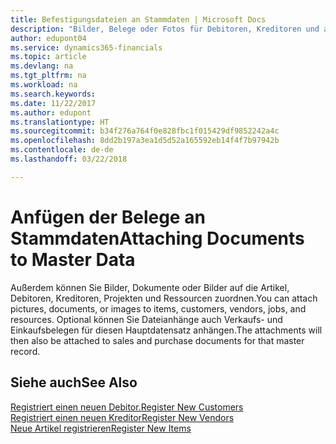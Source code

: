 ```yaml
---
title: Befestigungsdateien an Stammdaten | Microsoft Docs
description: "Bilder, Belege oder Fotos für Debitoren, Kreditoren und andere Hauptdatensätzen hinzufügen."
author: edupont04
ms.service: dynamics365-financials
ms.topic: article
ms.devlang: na
ms.tgt_pltfrm: na
ms.workload: na
ms.search.keywords: 
ms.date: 11/22/2017
ms.author: edupont
ms.translationtype: HT
ms.sourcegitcommit: b34f276a764f0e828fbc1f015429df9852242a4c
ms.openlocfilehash: 8dd2b197a3ea1d5d52a165592eb14f4f7b97942b
ms.contentlocale: de-de
ms.lasthandoff: 03/22/2018

---
```

# <a name="attaching-documents-to-master-data"></a><span data-ttu-id="fe588-103">Anfügen der Belege an Stammdaten</span><span class="sxs-lookup"><span data-stu-id="fe588-103">Attaching Documents to Master Data</span></span>
<span data-ttu-id="fe588-104">Außerdem können Sie Bilder, Dokumente oder Bilder auf die Artikel, Debitoren, Kreditoren, Projekten und Ressourcen zuordnen.</span><span class="sxs-lookup"><span data-stu-id="fe588-104">You can attach pictures, documents, or images to items, customers, vendors, jobs, and resources.</span></span> <span data-ttu-id="fe588-105">Optional können Sie Dateianhänge auch Verkaufs- und Einkaufsbelegen für diesen Hauptdatensatz anhängen.</span><span class="sxs-lookup"><span data-stu-id="fe588-105">The attachments will then also be attached to sales and purchase documents for that master record.</span></span>  

## <a name="see-also"></a><span data-ttu-id="fe588-106">Siehe auch</span><span class="sxs-lookup"><span data-stu-id="fe588-106">See Also</span></span>
[<span data-ttu-id="fe588-107">Registriert einen neuen Debitor.</span><span class="sxs-lookup"><span data-stu-id="fe588-107">Register New Customers</span></span>](sales-how-register-new-customers.md)  
[<span data-ttu-id="fe588-108">Registriert einen neuen Kreditor</span><span class="sxs-lookup"><span data-stu-id="fe588-108">Register New Vendors</span></span>](purchasing-how-register-new-vendors.md)  
[<span data-ttu-id="fe588-109">Neue Artikel registrieren</span><span class="sxs-lookup"><span data-stu-id="fe588-109">Register New Items</span></span>](inventory-how-register-new-items.md)  


